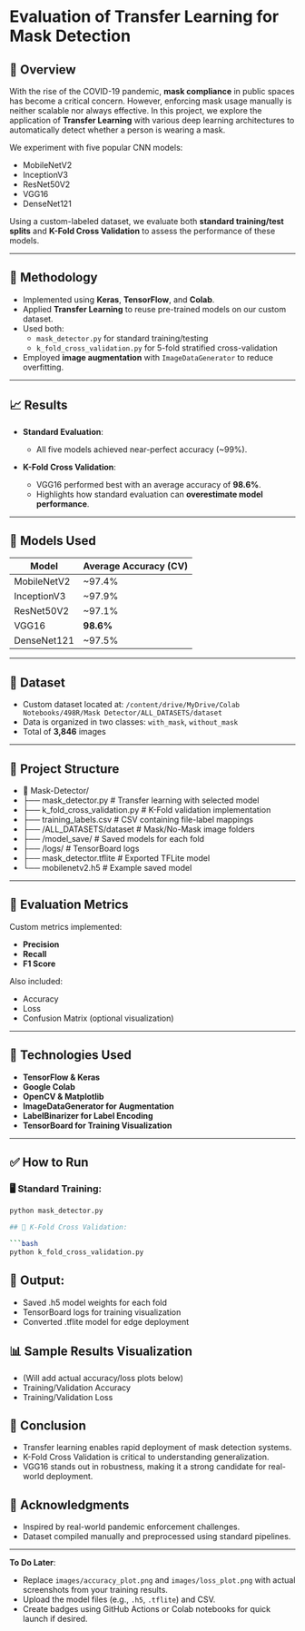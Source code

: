 # Evaluation of Transfer Learning for Mask Detection

## 📌 Overview

With the rise of the COVID-19 pandemic, **mask compliance** in public spaces has become a critical concern. However, enforcing mask usage manually is neither scalable nor always effective. In this project, we explore the application of **Transfer Learning** with various deep learning architectures to automatically detect whether a person is wearing a mask.

We experiment with five popular CNN models:
- MobileNetV2  
- InceptionV3  
- ResNet50V2  
- VGG16  
- DenseNet121  

Using a custom-labeled dataset, we evaluate both **standard training/test splits** and **K-Fold Cross Validation** to assess the performance of these models.

---

## 🧠 Methodology

- Implemented using **Keras**, **TensorFlow**, and **Colab**.
- Applied **Transfer Learning** to reuse pre-trained models on our custom dataset.
- Used both:
  - `mask_detector.py` for standard training/testing
  - `k_fold_cross_validation.py` for 5-fold stratified cross-validation
- Employed **image augmentation** with `ImageDataGenerator` to reduce overfitting.

---

## 📈 Results

- **Standard Evaluation**:
  - All five models achieved near-perfect accuracy (~99%).
  
- **K-Fold Cross Validation**:
  - VGG16 performed best with an average accuracy of **98.6%**.
  - Highlights how standard evaluation can **overestimate model performance**.

---

## 🔧 Models Used

| Model         | Average Accuracy (CV) |
|---------------|------------------------|
| MobileNetV2   | ~97.4%                 |
| InceptionV3   | ~97.9%                 |
| ResNet50V2    | ~97.1%                 |
| VGG16         | **98.6%**              |
| DenseNet121   | ~97.5%                 |

---

## 🧪 Dataset

- Custom dataset located at:
  `/content/drive/MyDrive/Colab Notebooks/498R/Mask Detector/ALL_DATASETS/dataset`
- Data is organized in two classes: `with_mask`, `without_mask`
- Total of **3,846** images

---

## 📂 Project Structure

  * 📁 Mask-Detector/
  * ├── mask_detector.py # Transfer learning with selected model
  * ├── k_fold_cross_validation.py # K-Fold validation implementation
  * ├── training_labels.csv # CSV containing file-label mappings
  * ├── /ALL_DATASETS/dataset # Mask/No-Mask image folders
  * ├── /model_save/ # Saved models for each fold
  * ├── /logs/ # TensorBoard logs
  * ├── mask_detector.tflite # Exported TFLite model
  * └── mobilenetv2.h5 # Example saved model


---

## 🧪 Evaluation Metrics

Custom metrics implemented:
- **Precision**
- **Recall**
- **F1 Score**

Also included:
- Accuracy
- Loss
- Confusion Matrix (optional visualization)

---

## 🧰 Technologies Used

- **TensorFlow & Keras**
- **Google Colab**
- **OpenCV & Matplotlib**
- **ImageDataGenerator for Augmentation**
- **LabelBinarizer for Label Encoding**
- **TensorBoard for Training Visualization**

---

## ✅ How to Run

### 🖥️ Standard Training:

```bash
python mask_detector.py

## 🔁 K-Fold Cross Validation:

```bash
python k_fold_cross_validation.py
```

## 💾 Output:

* Saved .h5 model weights for each fold
* TensorBoard logs for training visualization
* Converted .tflite model for edge deployment

## 📊 Sample Results Visualization

* (Will add actual accuracy/loss plots below)
* Training/Validation Accuracy
* Training/Validation Loss

## 📝 Conclusion

* Transfer learning enables rapid deployment of mask detection systems.
* K-Fold Cross Validation is critical to understanding generalization.
* VGG16 stands out in robustness, making it a strong candidate for real-world deployment.

## 🙌 Acknowledgments

* Inspired by real-world pandemic enforcement challenges.
* Dataset compiled manually and preprocessed using standard pipelines.


---

**To Do Later**:

* Replace `images/accuracy_plot.png` and `images/loss_plot.png` with actual screenshots from your training results.
* Upload the model files (e.g., `.h5`, `.tflite`) and CSV.
* Create badges using GitHub Actions or Colab notebooks for quick launch if desired.

